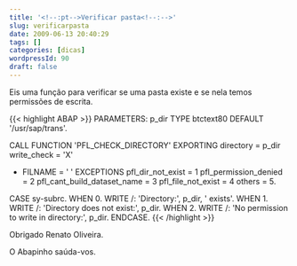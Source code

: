 ```yaml
---
title: '<!--:pt-->Verificar pasta<!--:-->'
slug: verificarpasta
date: 2009-06-13 20:40:29
tags: []
categories: [dicas]
wordpressId: 90
draft: false
---
```

Eis uma função para verificar se uma pasta existe e se nela temos permissões de escrita.


{{< highlight ABAP >}}
PARAMETERS: p_dir TYPE btctext80 DEFAULT '/usr/sap/trans'.

CALL FUNCTION 'PFL_CHECK_DIRECTORY'
  EXPORTING
    directory = p_dir
    write_check = 'X'
* FILNAME = ' '
  EXCEPTIONS
    pfl_dir_not_exist = 1
    pfl_permission_denied = 2
    pfl_cant_build_dataset_name = 3
    pfl_file_not_exist = 4
    others = 5.

CASE sy-subrc.
  WHEN 0.
    WRITE /: 'Directory:', p_dir, ' exists'.
  WHEN 1.
    WRITE /: 'Directory does not exist:', p_dir.
  WHEN 2.
    WRITE /: 'No permission to write in directory:', p_dir.
ENDCASE.
{{< /highlight >}}

Obrigado Renato Oliveira.

O Abapinho saúda-vos.
